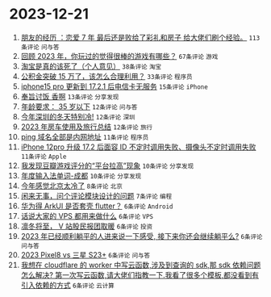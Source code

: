 # 2023-12-21

1. [朋友的经历 ：恋爱 7 年 最后还是败给了彩礼和房子 给大佬们刷个经验。](https://www.v2ex.com/t/1002141) `113条评论` `问与答`
1. [回顾 2023 年，你玩过的觉得很棒的游戏有哪些？](https://www.v2ex.com/t/1002140) `67条评论` `游戏`
1. [淘宝是真的该死了（个人意见）](https://www.v2ex.com/t/1002138) `38条评论` `淘宝`
1. [公积金突破 15 万了，该怎么合理利用？](https://www.v2ex.com/t/1002139) `33条评论` `程序员`
1. [iphone15 pro 更新到 17.2.1 后电信卡无服务](https://www.v2ex.com/t/1002136) `15条评论` `iPhone`
1. [奉旨讨饭 香啊](https://www.v2ex.com/t/1002169) `13条评论` `分享发现`
1. [年龄要求： 35 岁以下](https://www.v2ex.com/t/1002166) `12条评论` `问与答`
1. [今年深圳的冬天特别冷!](https://www.v2ex.com/t/1002163) `12条评论` `深圳`
1. [2023 年房车使用及旅行总结](https://www.v2ex.com/t/1002134) `12条评论` `旅行`
1. [ping 域名全部是内网地址](https://www.v2ex.com/t/1002157) `11条评论` `程序员`
1. [iPhone 12pro 升级 17.2 后面容 ID 不定时调用失败、摄像头不定时调用失败](https://www.v2ex.com/t/1002131) `11条评论` `Apple`
1. [我发现豆瓣游戏评分的“平台拉高”现象](https://www.v2ex.com/t/1002154) `10条评论` `分享发现`
1. [年度输入法单词-成都](https://www.v2ex.com/t/1002149) `10条评论` `分享发现`
1. [今年感觉北京太冷了](https://www.v2ex.com/t/1002158) `8条评论` `北京`
1. [闲来无事，问个评论模块设计的问题](https://www.v2ex.com/t/1002150) `7条评论` `编程`
1. [华为得 ArkUI 是否套壳 flutter？](https://www.v2ex.com/t/1002165) `6条评论` `Android`
1. [话说大家的 VPS 都用来做什么](https://www.v2ex.com/t/1002155) `6条评论` `VPS`
1. [凛冬将至， V 站股民报团取暖](https://www.v2ex.com/t/1002148) `6条评论` `投资`
1. [2023 年已经顺利躺平的人进来说一下感受, 接下来你还会继续躺平么?](https://www.v2ex.com/t/1002147) `6条评论` `问与答`
1. [2023 Pixel8 vs 三星 S23+](https://www.v2ex.com/t/1002143) `6条评论` `问与答`
1. [我想在 cloudflare 的 worker 中写云函数,涉及到查询的 sdk,那 sdk 依赖问题怎么解决? 第一次写云函数,请大佬们指教一下.我看了很多个模板,都没看到有引入依赖的方式](https://www.v2ex.com/t/1002132) `6条评论` `云计算`
